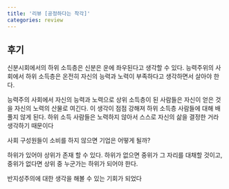 ```yaml
---
title: '리뷰 [공정하다는 착각]'
categories: review
---
```


## 후기

신분시회에서의 하위 소득층은 신분은 운에 좌우된다고 생각할 수 있다. 능력주위의 사회에서 하위 소득층은 온전히 자신의 능력과 노력이 부족하다고 생각하면서 살아야 한다.

능력주의 사회에서 자신의 능력과 노력으로 상위 소득층이 된 사람들은 자신이 얻은 것을 자신의 노력의 산물로 여긴다. 이 생각이 점점 강해져 하위 소득층 사람들에 대해 배풀지 않게 된다. 하위 소득 사람들은 노력하지 않아서 스스로 자신의 삶을 결정한 거라 생각하기 때문이다

사회 구성원들이 소비를 하지 않으면 기업은 어떻게 될까?

하위가 있어야 상위가 존재 할 수 있다. 하위가 없으면 중위가 그 자리를 대채할 것이고, 중위가 없다면 상위 중 누군가는 하위가 되어야 한다.

반지성주의에 대한 생각을 해볼 수 있는 기회가 되었다
